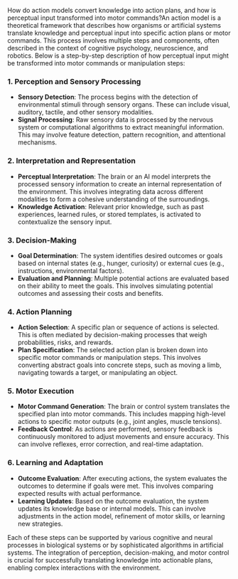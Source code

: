 How do action models convert knowledge into action plans, and how is perceptual input transformed into motor commands?An action model is a theoretical framework that describes how organisms or artificial systems translate knowledge and perceptual input into specific action plans or motor commands. This process involves multiple steps and components, often described in the context of cognitive psychology, neuroscience, and robotics. Below is a step-by-step description of how perceptual input might be transformed into motor commands or manipulation steps:

### 1. Perception and Sensory Processing
- **Sensory Detection**: The process begins with the detection of environmental stimuli through sensory organs. These can include visual, auditory, tactile, and other sensory modalities.
- **Signal Processing**: Raw sensory data is processed by the nervous system or computational algorithms to extract meaningful information. This may involve feature detection, pattern recognition, and attentional mechanisms.

### 2. Interpretation and Representation
- **Perceptual Interpretation**: The brain or an AI model interprets the processed sensory information to create an internal representation of the environment. This involves integrating data across different modalities to form a cohesive understanding of the surroundings.
- **Knowledge Activation**: Relevant prior knowledge, such as past experiences, learned rules, or stored templates, is activated to contextualize the sensory input.

### 3. Decision-Making
- **Goal Determination**: The system identifies desired outcomes or goals based on internal states (e.g., hunger, curiosity) or external cues (e.g., instructions, environmental factors).
- **Evaluation and Planning**: Multiple potential actions are evaluated based on their ability to meet the goals. This involves simulating potential outcomes and assessing their costs and benefits.

### 4. Action Planning
- **Action Selection**: A specific plan or sequence of actions is selected. This is often mediated by decision-making processes that weigh probabilities, risks, and rewards.
- **Plan Specification**: The selected action plan is broken down into specific motor commands or manipulation steps. This involves converting abstract goals into concrete steps, such as moving a limb, navigating towards a target, or manipulating an object.

### 5. Motor Execution
- **Motor Command Generation**: The brain or control system translates the specified plan into motor commands. This includes mapping high-level actions to specific motor outputs (e.g., joint angles, muscle tensions).
- **Feedback Control**: As actions are performed, sensory feedback is continuously monitored to adjust movements and ensure accuracy. This can involve reflexes, error correction, and real-time adaptation.

### 6. Learning and Adaptation
- **Outcome Evaluation**: After executing actions, the system evaluates the outcomes to determine if goals were met. This involves comparing expected results with actual performance.
- **Learning Updates**: Based on the outcome evaluation, the system updates its knowledge base or internal models. This can involve adjustments in the action model, refinement of motor skills, or learning new strategies.

Each of these steps can be supported by various cognitive and neural processes in biological systems or by sophisticated algorithms in artificial systems. The integration of perception, decision-making, and motor control is crucial for successfully translating knowledge into actionable plans, enabling complex interactions with the environment.